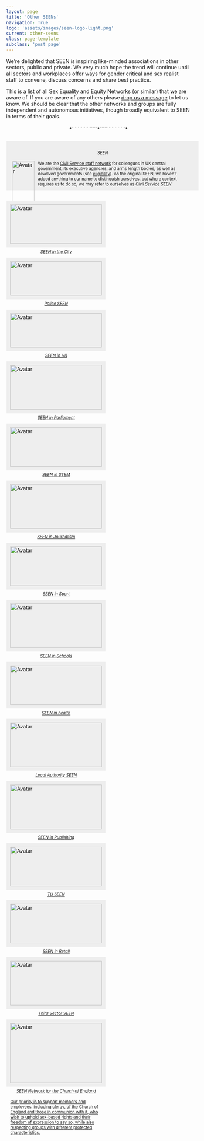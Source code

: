 ```yaml
---
layout: page
title: 'Other SEENs'
navigation: True
logo: 'assets/images/seen-logo-light.png'
current: other-seens
class: page-template
subclass: 'post page'
---
```


We’re delighted that SEEN is inspiring like-minded associations in other sectors, public and private.  We very much hope the trend will continue until all sectors and workplaces offer ways for gender critical and sex realist staff to convene, discuss concerns and share best practice.

This is a list of all Sex Equality and Equity Networks (or similar) that we are aware of.  If you are aware of any others please [drop us a message](/contact/) to let us know.  We should be clear that the other networks and groups are fully independent and autonomous initiatives, though broadly equivalent to SEEN in terms of their goals.

<p style="text-align: center;">•·················•·················•</p>

<div class="centered">
<section class="cards">

<article class="card seen-box">
    <h6>SEEN</h6>
    <span style="width:12%"><img src="/assets/images/seen.png" alt="Avatar" style="width:100%"></span>
    <span style="width:80%">
        <p>We are the <a href="https://www.gov.uk/government/publications/civil-service-staff-networks/seen-network" target="_blank" aria-label="this link opens in a new window">Civil Service staff network</a> for colleagues in UK central government, its executive agencies, and arms length bodies, as well as devolved governments (see <a href="https://seen-network.uk/faq/#who-is-seen-for" target="_blank" aria-label="this link opens in a new window">eligibility</a>). As the original SEEN, we haven't added anything to our name to distinguish ourselves, but where context requires us to do so, we may refer to ourselves as <i>Civil Service SEEN</i>.</p>
    </span>
</article>

<article class="card">
<a href = 'https://x.com/SEENCityNetwork' target = '_blank' aria-label="this link opens in a new window">
<img src="/assets/images/seeninthecity.jpg" alt="Avatar" style="width:100%">
<h6>SEEN in the City</h6>
<p>A UK-wide network focussed on advocating sex equality and equity in the private sector particularly financial services.</p>
</a>
</article>

<article class="card">
<a href = 'https://x.com/PoliceSEENUK' target = '_blank' aria-label="this link opens in a new window">
<img src="/assets/images/seenpolice.jpg" alt="Avatar" style="width:100%">
<h6>Police SEEN</h6>
<p>UK Policing National SEEN network for serving Police Officers and Police Staff.</p>
</a>
</article>

<article class="card">
<a href = 'https://x.com/SeeninHR' target = '_blank' aria-label="this link opens in a new window">
<img src="/assets/images/seeninhr.jpg" alt="Avatar" style="width:100%">
<h6>SEEN in HR</h6>
<p>A group of Human Resources professionals (public and private sectors, as we understand).</p>
</a>
</article>

<article class="card">
<a href = 'https://x.com/SEENinParli' target = '_blank' aria-label="this link opens in a new window">
<img src="/assets/images/seeninparliament.jpg" alt="Avatar" style="width:100%">
<h6>SEEN in Parliament</h6>
<p>Sex Equality and Equity Network for all working in Parliament committed to promoting and supporting sex equality and equity between men and women.</p>
</a>
</article>

<article class="card">
<a href = 'https://x.com/seenstem' target = '_blank' aria-label="this link opens in a new window">
<img src="/assets/images/seeninstem.jpg" alt="Avatar" style="width:100%">
<h6>SEEN in STEM</h6>
<p>For sex-realists who work or study in STEM and believe reality matters for continuing scientific and technological discoveries.</p>
</a>
</article>

<article class="card">
<a href = 'https://x.com/JournalismSEEN' target = '_blank' aria-label="this link opens in a new window">
<img src="/assets/images/seeninjournalism.jpg" alt="Avatar" style="width:100%">
<h6>SEEN in Journalism</h6>
<p>A network for journalists and content-makers across platforms who seek to restore accuracy and impartiality to media coverage of sex and gender.</p>
</a>
</article>

<article class="card">
<a href="https://x.com/SportSEENuk" target="_blank" aria-label="this link opens in a new window">
<img src="/assets/images/seeninsport.jpg" alt="Avatar" style="width:100%" />
<h6>SEEN in Sport</h6>
<p>For all players, coaches, officials and parents who believe that women and girl's sport should be for biological females only. 
    <a href="https://seeninsport.org/" target="_blank">[website]</a>
    <a href="https://x.com/SportSEENuk" target="_blank">[X]</a>
</p>
</a>
</article>

<article class="card">
<a href = 'https://x.com/SEENinSchools' target = '_blank' aria-label="this link opens in a new window">
<img src="/assets/images/seeninschools.jpg" alt="Avatar" style="width:100%">
<h6>SEEN in Schools</h6>
<p>We are a network of UK school staff (teachers and non-teaching) and governors committed to promoting sex equality and equity in schools.</p>
</a>
</article>

<article class="card">
<a href = 'https://seeninhealth.org/' target = '_blank' aria-label="this link opens in a new window">
<img src="/assets/images/seeninhealth.png" alt="Avatar" style="width:100%">
<h6>SEEN in health</h6>
<p>Our mission is to offer support to staff through a workplace network that works in partnership with NHS and other healthcare organisations.</p>
</a>
</article>

<article class="card">
<a href = 'https://x.com/LocalAuthSEEN' target = '_blank' aria-label="this link opens in a new window">
<img src="/assets/images/seeninlocalauthority.png" alt="Avatar" style="width:100%">
<h6>Local Authority SEEN</h6>
<p>Local Authority SEEN is a network for UK local authority staff committed to promoting and supporting sex equality and equity in the workplace.</p>
</a>
</article>

<article class="card">
<a href = 'https://x.com/SEENPublishing' target = '_blank' aria-label="this link opens in a new window">
<img src="/assets/images/seenpublishing.jpg" alt="Avatar" style="width:100%">
<h6>SEEN in Publishing</h6>
<p>SEEN in Publishing is a network of publishing professionals, authors and creatives concerned about the impact of gender identity theory on our sector and wider society.</p>
</a>
</article>

<article class="card">
<a href = 'https://x.com/tu_seen' target = '_blank' aria-label="this link opens in a new window">
<img src="/assets/images/seentu.png" alt="Avatar" style="width:100%">
<h6>TU SEEN</h6>
<p>A UK network for Trade Union members and representatives committed to promoting and supporting sex equality and equity.</p>
</a>
</article>

<article class="card">
<a href = 'https://x.com/SEENinRetail' target = '_blank' aria-label="this link opens in a new window">
<img src="/assets/images/seeninretail.jpg" alt="Avatar" style="width:100%">
<h6>SEEN in Retail</h6>
<p>Launched in March 2024 to advocate for sex equality and sex-based rights in the retail sector.</p>
</a>
</article>

<article class="card">
<a href = 'https://x.com/thirdsectorSEEN' target = '_blank' aria-label="this link opens in a new window">
<img src="/assets/images/seenthirdsector.jpg" alt="Avatar" style="width:100%">
<h6>Third Sector SEEN</h6>
<p>A UK network for third sector and charity staff and volunteers committed to promoting and supporting sex equality and equity in our workplaces and for those we serve.</p>
</a>
</article>

<article class="card">
<a href = 'https://x.com/SEENintheCoE' target = '_blank' aria-label="this link opens in a new window">
<img src="/assets/images/seeninthecoe.jpg" alt="Avatar" style="width:100%">
<h6>SEEN Network for the Church of England</h6>
<p>Our priority is to support members and employees, including clergy, of the Church of England and those in communion with it, who wish to uphold sex-based rights and their freedom of expression to say so, while also respecting groups with different protected characteristics.</p>
</a>
</article>

</section>
</div>


<style>

.cards {
   display: flex;
   flex-wrap: wrap;
   justify-content: space-between;
}
 
.card {
    flex: 0 0 30%;
    min-width: 250px;
    margin: 1em .1em;
    padding: 10px;
    background-color: #eee;
}

.card h6 { 
    text-align: center; 
    font-size: .8em;
    margin: 15px 0;
}

.card p {
    font-size: .8em;
    line-height: normal;
    margin: 0;
}

.card img { margin: 0; }

.seen-box { flex: 0 0 100%; }

.seen-box span {
    position:inline-block;
    float:left; 
    vertical-align: middle;
    margin: 0 5px;
}

</style>
